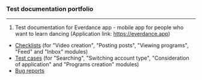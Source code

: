 ### Test documentation portfolio
---
1. Test documentation for Everdance app - mobile app for people who want to learn dancing (Application link: https://everdance.app)
+ [Checklists](https://github.com/andrew-vashkevich/Portfolio/blob/d99ef3a2c6168600f5e42f171db2cc7fd21924e8/Check%20List_Everdance_G1.xlsx) (for "Video creation", "Posting posts", "Viewing programs", "Feed" and "Inbox" modules)
+ [Test cases](https://github.com/andrew-vashkevich/Portfolio/blob/21caa1b7e3866d0c09129fa8c199846e1f8805e6/Smoke%20Test%20Cases_Everdance_G1.xlsx) (for "Searching", "Switching account type", "Consideration of application" and "Programs creation" modules)
+ [Bug reports](https://github.com/andrew-vashkevich/Portfolio/blob/21caa1b7e3866d0c09129fa8c199846e1f8805e6/Bug%20reports_Everdance_G1.xlsx)
